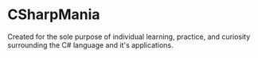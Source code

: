 # CSharpMania

Created for the sole purpose of individual learning, practice, and curiosity <br/>
surrounding the C# language and it's applications.